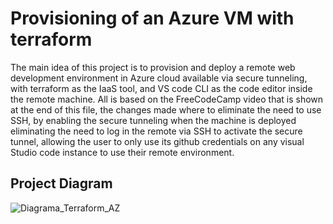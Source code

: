 # Provisioning of an Azure VM with terraform 

The main idea of this project is to provision and deploy a remote web development environment in Azure cloud available via secure tunneling, with terraform as the IaaS tool, and VS code CLI as the code editor inside the remote machine. All is based on the FreeCodeCamp video that is shown at the end of this file, the changes made where to eliminate the need to use SSH, by enabling the secure tunneling when the machine is deployed eliminating the need to log in the remote via SSH to activate the secure tunnel, allowing the user to only use its github credentials on any visual Studio code instance to use their remote environment. 

## Project Diagram

![Diagrama_Terraform_AZ](https://github.com/Shmuel0/terraform-azure/assets/116227651/44fceb77-290d-473d-bae2-ab2c2f2d764e)


